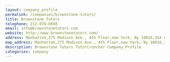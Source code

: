 ```yaml
---
layout: company_profile
permalink: /companies/brownstone-tutors/
title: Brownstone Tutors
telephone: 212-878-6698
email: info@brownstonetutors.com
website: http://www.brownstonetutors.com/
address: Manhattan,275 Madison Ave., 4th Floor,new York, Ny 10016,354 Court Street, First Floor,brooklyn, Ny 11231,
map_address: Manhattan,275 Madison Ave., 4th Floor,new York, Ny 10016,354 Court Street, First Floor,brooklyn, Ny 11231,
description: Brownstone Tutors TutorCruncher Company Profile
categories: company
---
```


